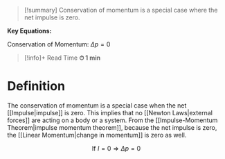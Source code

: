

> [!summary]
Conservation of momentum is a special case where the net impulse is zero.
> 
**Key Equations:**
> 
Conservation of Momentum:
$\Delta p=0$

>[!info]+ Read Time
**⏱ 1 min**

# Definition
The conservation of momentum is a special case when the net [[Impulse|impulse]] is zero. This implies that no [[Newton Laws|external forces]] are acting on a body or a system. From the [[Impulse-Momentum Theorem|impulse momentum theorem]], because the net impulse is zero, the [[Linear Momentum|change in momentum]] is zero as well.

$$
\text{If $I=0$} \Rightarrow \Delta p =0
$$

